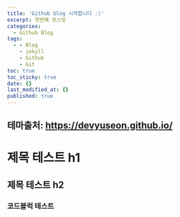 ```yaml
---
title: 'Github blog 시작합니다 :)'
excerpt: 첫번째 포스팅
categories:
  - Github Blog
tags:
  - - Blog
    - jekyll
    - Github
    - Git
toc: true
toc_sticky: true
date: {}
last_modified_at: {}
published: true
---
```



## 테마출처: https://devyuseon.github.io/


# 제목 테스트 h1

## 제목 테스트 h2

### 코드블럭 테스트


